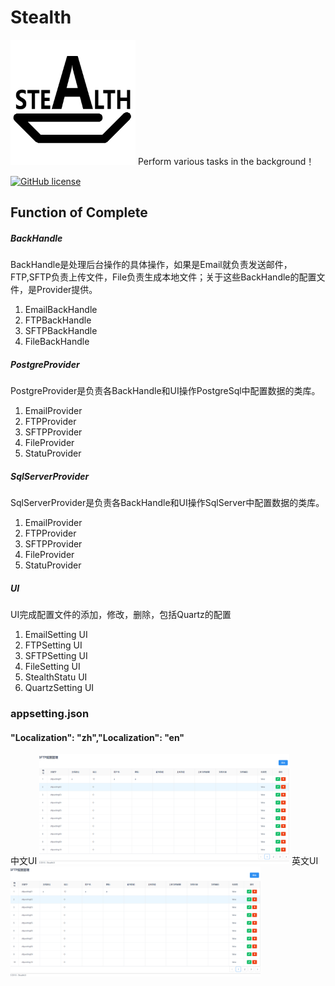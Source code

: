 ﻿# Stealth
<img src="https://github.com/ProgrameLife/Stealth/blob/master/StealthSolution/Stealth.png" alt="GitHub" title="Ocelot.JwtAuthorize" width="200" height="200" />
Perform various tasks in the background！

[![GitHub license](https://img.shields.io/badge/license-MIT-blue.svg)](https://github.com/ProgrameLife/Stealth/blob/master/License)

## Function of Complete
##### BackHandle
BackHandle是处理后台操作的具体操作，如果是Email就负责发送邮件，FTP,SFTP负责上传文件，File负责生成本地文件；关于这些BackHandle的配置文件，是Provider提供。
1. EmailBackHandle
2. FTPBackHandle
3. SFTPBackHandle
4. FileBackHandle

##### PostgreProvider
PostgreProvider是负责各BackHandle和UI操作PostgreSql中配置数据的类库。
1. EmailProvider
2. FTPProvider
3. SFTPProvider
4. FileProvider
5. StatuProvider

##### SqlServerProvider
SqlServerProvider是负责各BackHandle和UI操作SqlServer中配置数据的类库。
1. EmailProvider
2. FTPProvider
3. SFTPProvider
4. FileProvider
5. StatuProvider

##### UI
UI完成配置文件的添加，修改，删除，包括Quartz的配置
1. EmailSetting UI
2. FTPSetting UI
3. SFTPSetting UI
4. FileSetting UI
5. StealthStatu UI
6. QuartzSetting UI

### appsetting.json

#### "Localization": "zh","Localization": "en"
中文UI
<img src="https://github.com/ProgrameLife/Stealth/blob/master/StealthSolution/Images/SFTPSetting.zh.png" alt="GitHub" title="Ocelot.JwtAuthorize" width="400"/>
英文UI
<img src="https://github.com/ProgrameLife/Stealth/blob/master/StealthSolution/Images/SFTPSetting.zh.png" alt="GitHub" title="Ocelot.JwtAuthorize" width="400"/>

